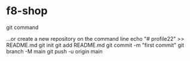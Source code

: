 # f8-shop

git command

…or create a new repository on the command line
echo "# profile22" >> README.md
git init
git add README.md
git commit -m "first commit"
git branch -M main
git push -u origin main
